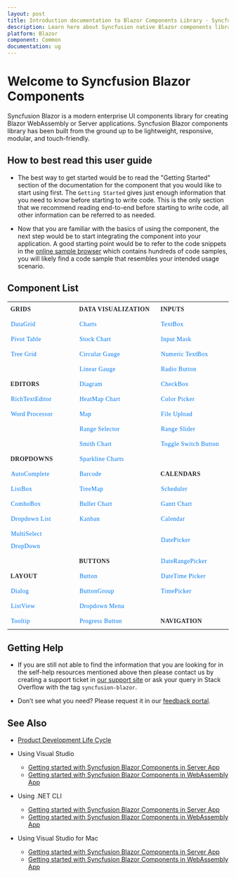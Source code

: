 ```yaml
---
layout: post
title: Introduction documentation to Blazor Components Library - Syncfusion
description: Learn here about Syncfusion native Blazor components library of UI and Data Viz web controls that are responsive and lightweight for building modern web apps.
platform: Blazor
component: Common
documentation: ug
---
```


# Welcome to Syncfusion Blazor Components

Syncfusion Blazor is a modern enterprise UI components library for creating Blazor WebAssembly or Server applications. Syncfusion Blazor components library has been built from the ground up to be lightweight, responsive, modular, and touch-friendly.

## How to best read this user guide

* The best way to get started would be to read the "Getting Started" section of the documentation for the component that you would like to start using first. The `Getting Started` gives just enough information that you need to know before starting to write code. This is the only section that we recommend reading end-to-end before starting to write code, all other information can be referred to as needed.

* Now that you are familiar with the basics of using the component, the next step would be to start integrating the component into your application. A good starting point would be to refer to the code snippets in the [online sample browser](https://blazor.syncfusion.com/demos/) which contains hundreds of code samples, you will likely find a code sample that resembles your intended usage scenario.

## Component List

<style>
#table
{
border:0 !important;
line-height: 2!important;
}

tr
{
border:0 !important;
}

td
{
border:0 !important;
}

#anchor
{
text-decoration: none!important; 
font-family: Caros!important; 
font-size: 14px!important; 
color: #0079F3!important;
letter-spacing: 0.47px!important;
text-align: left!important;
}
#title
{
font-family: CarosMedium!important;
font-size: 14px!important;
color: #22252A!important;
letter-spacing: 0.47px!important;
text-align: left!important;
font-weight: bold!important;
border:0 !important;
background-color:transparent!important;
}

</style>

<table id="table">
<tbody>
<colgroup>
<col style="width: 220px">
<col style="width: 260px">
<col style="width: 220px">
</colgroup>
    <tr>
        <th id="title">GRIDS</th>
        <th id="title">DATA VISUALIZATION</th>
        <th id="title">INPUTS</th>
    </tr>
    <tr>
        <td><a id="anchor" href="https://blazor.syncfusion.com/documentation/datagrid/getting-started">DataGrid</a></td>
        <td><a id="anchor" href="https://blazor.syncfusion.com/documentation/chart/getting-started-server">Charts</a></td>
        <td><a id="anchor" href="https://blazor.syncfusion.com/documentation/textbox/getting-started">TextBox</a></td>
    </tr>
    <tr>
        <td><a id="anchor" href="https://blazor.syncfusion.com/documentation/pivot-table/getting-started">Pivot Table</a></td>
        <td><a id="anchor" href="https://blazor.syncfusion.com/documentation/stock-chart/getting-started">Stock Chart</a></td>
        <td><a id="anchor" href="https://blazor.syncfusion.com/documentation/input-mask/getting-started">Input Mask</a></td>
    </tr>
    <tr>
        <td><a id="anchor" href="https://blazor.syncfusion.com/documentation/treegrid/getting-started">Tree Grid</a></td>
        <td><a id="anchor" href="https://blazor.syncfusion.com/documentation/circular-gauge/getting-started">Circular Gauge</a></td>
        <td><a id="anchor" href="https://blazor.syncfusion.com/documentation/numeric-textbox/getting-started">Numeric TextBox</a></td>
    </tr>
    <tr>
        <td></td>
        <td><a id="anchor" href="https://blazor.syncfusion.com/documentation/linear-gauge/getting-started">Linear Gauge</a></td>
        <td><a id="anchor" href="https://blazor.syncfusion.com/documentation/radio-button/getting-started">Radio Button</a></td>
    </tr>
    <tr>
        <td id="title">EDITORS</td>
        <td><a id="anchor" href="https://blazor.syncfusion.com/documentation/diagram/getting-started">Diagram</a></td>
        <td><a id="anchor" href="https://blazor.syncfusion.com/documentation/check-box/getting-started">CheckBox</a></td>
    </tr>
    <tr>
        <td><a id="anchor" href="https://blazor.syncfusion.com/documentation/rich-text-editor/getting-started">RichTextEditor</a></td>
        <td><a id="anchor" href="https://blazor.syncfusion.com/documentation/heatmap-chart/getting-started">HeatMap Chart</a></td>
        <td><a id="anchor" href="https://blazor.syncfusion.com/documentation/color-picker/getting-started">Color Picker</a></td>
    </tr>
    <tr>
        <td><a id="anchor" href="https://blazor.syncfusion.com/documentation/document-editor/getting-started/features">Word Processor</a></td>
        <td><a id="anchor" href="https://blazor.syncfusion.com/documentation/maps/getting-started">Map</a></td>
        <td><a id="anchor" href="https://blazor.syncfusion.com/documentation/file-upload/getting-started">File Upload</a></td>
    </tr>
    <tr>
        <td></td>
        <td><a id="anchor" href="https://blazor.syncfusion.com/documentation/range-selector/getting-started">Range Selector</a></td>
        <td><a id="anchor" href="https://blazor.syncfusion.com/documentation/range-slider/getting-started">Range Slider</a></td>
    </tr>
    <tr>
        <td></td>
        <td><a id="anchor" href="https://blazor.syncfusion.com/documentation/smith-chart/getting-started">Smith Chart</a></td>
        <td><a id="anchor" href="https://blazor.syncfusion.com/documentation/toggle-switch-button/getting-started">Toggle Switch Button</a></td>
    </tr>
    <tr>
        <td id="title">DROPDOWNS</td>
        <td><a id="anchor" href="https://blazor.syncfusion.com/documentation/sparkline/getting-started">Sparkline Charts</a></td>
        <td></td>
    </tr>
    <tr>
        <td><a id="anchor" href="https://blazor.syncfusion.com/documentation/autocomplete/getting-started">AutoComplete</a></td>
        <td><a id="anchor" href="https://blazor.syncfusion.com/documentation/barcode/getting-started">Barcode</a></td>
        <td id="title">CALENDARS</td>
    </tr>
    <tr>
        <td><a id="anchor" href="https://blazor.syncfusion.com/documentation/listbox/getting-started">ListBox</a></td>
        <td><a id="anchor" href="https://blazor.syncfusion.com/documentation/treemap/getting-started">TreeMap</a></td>
        <td><a id="anchor" href="https://blazor.syncfusion.com/documentation/scheduler/getting-started">Scheduler</a></td>
    </tr>
    <tr>
        <td><a id="anchor" href="https://blazor.syncfusion.com/documentation/combobox/getting-started">ComboBox</a></td>
        <td><a id="anchor" href="https://blazor.syncfusion.com/documentation/bullet-chart/getting-started">Bullet Chart</a></td>
        <td><a id="anchor" href="https://blazor.syncfusion.com/documentation/gantt-chart/getting-started">Gantt Chart</a></td>
    </tr>
    <tr>
        <td><a id="anchor" href="https://blazor.syncfusion.com/documentation/dropdown-list/getting-started">Dropdown List</a></td>
        <td><a id="anchor" href="https://blazor.syncfusion.com/documentation/kanban/getting-started">Kanban</a></td>
        <td><a id="anchor" href="https://blazor.syncfusion.com/documentation/calendar/getting-started">Calendar</a></td>
    </tr>
    <tr>
        <td><a id="anchor" href="https://blazor.syncfusion.com/documentation/multiselect-dropdown/getting-started">MultiSelect DropDown</a></td>
        <td></td>
        <td><a id="anchor" href="https://blazor.syncfusion.com/documentation/datepicker/getting-started">DatePicker</a></td>
    </tr>
    <tr>
        <td></td>
        <td id="title">BUTTONS</td>
        <td><a id="anchor" href="https://blazor.syncfusion.com/documentation/daterangepicker/getting-started">DateRangePicker</a></td>
    <tr>
    <tr>
        <td id="title">LAYOUT</td>
        <td><a id="anchor" href="https://blazor.syncfusion.com/documentation/button/getting-started">Button</a></td>
        <td><a id="anchor" href="https://blazor.syncfusion.com/documentation/datetime-picker/getting-started">DateTime Picker</a></td>
    <tr>
    <tr>
        <td><a id="anchor" href="https://blazor.syncfusion.com/documentation/dialog/getting-started">Dialog</a></td>
        <td><a id="anchor" href="https://blazor.syncfusion.com/documentation/button-group/getting-started">ButtonGroup</a></td>
        <td><a id="anchor" href="https://blazor.syncfusion.com/documentation/timepicker/getting-started">TimePicker</a></td>
    </tr>
    <tr>
        <td><a id="anchor" href="https://blazor.syncfusion.com/documentation/listview/getting-started">ListView</a></td>
        <td><a id="anchor" href="https://blazor.syncfusion.com/documentation/drop-down-menu/getting-started">Dropdown Menu</a></td>
        <td></td>
    </tr>
    <tr>
        <td><a id="anchor" href="https://blazor.syncfusion.com/documentation/tooltip/getting-started">Tooltip</a></td>
        <td><a id="anchor" href="https://blazor.syncfusion.com/documentation/progress-button/getting-started">Progress Button</a></td>
        <td id="title">NAVIGATION</td>
    </tr>
</tbody>
</table>

## Getting Help

* If you are still not able to find the information that you are looking for in the self-help resources mentioned above then please contact us by creating a support ticket in [our support site](http://syncfusion.com/support) or ask your query in Stack Overflow with the tag `syncfusion-blazor`.

* Don’t see what you need? Please request it in our [feedback portal](https://www.syncfusion.com/feedback/blazor-components).

## See Also

* [Product Development Life Cycle](https://www.syncfusion.com/support/product-lifecycle/)

* Using Visual Studio

    * [Getting started with Syncfusion Blazor Components in Server App](https://blazor.syncfusion.com/documentation/getting-started/blazor-server-side-visual-studio-2019)
    * [Getting started with Syncfusion Blazor Components in WebAssembly App](https://blazor.syncfusion.com/documentation/getting-started/blazor-webassembly-visual-studio-2019)

* Using .NET CLI

    * [Getting started with Syncfusion Blazor Components in Server App](https://blazor.syncfusion.com/documentation/getting-started/blazor-server-side-dotnet-cli)
    * [Getting started with Syncfusion Blazor Components in WebAssembly App](https://blazor.syncfusion.com/documentation/getting-started/blazor-webassembly-dotnet-cli)

* Using Visual Studio for Mac

    * [Getting started with Syncfusion Blazor Components in Server App](https://blazor.syncfusion.com/documentation/getting-started/blazor-server-side-mac)
    * [Getting started with Syncfusion Blazor Components in WebAssembly App](https://blazor.syncfusion.com/documentation/getting-started/blazor-webassembly-visual-studio-mac)